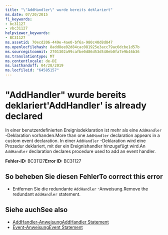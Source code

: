 ```yaml
---
title: "\"AddHandler\" wurde bereits deklariert"
ms.date: 07/20/2015
f1_keywords:
- bc31127
- vbc31127
helpviewer_keywords:
- BC31127
ms.assetid: 70ecd206-449e-4ae0-bf6a-980c40d8d847
ms.openlocfilehash: 8add8ee02d84cac081925e3acc79ac6dcbe1d57b
ms.sourcegitcommit: 2701302a99cafbe0d86d53d540eb0fa7e9b46b36
ms.translationtype: MT
ms.contentlocale: de-DE
ms.lasthandoff: 04/28/2019
ms.locfileid: "64585157"
---
```

# <a name="addhandler-is-already-declared"></a><span data-ttu-id="d3d06-102">"AddHandler" wurde bereits deklariert</span><span class="sxs-lookup"><span data-stu-id="d3d06-102">'AddHandler' is already declared</span></span>
<span data-ttu-id="d3d06-103">In einer benutzerdefinierten Ereignisdeklaration ist mehr als eine `AddHandler` -Deklaration vorhanden.</span><span class="sxs-lookup"><span data-stu-id="d3d06-103">More than one `AddHandler` declaration appears in a custom event declaration.</span></span> <span data-ttu-id="d3d06-104">In einer `AddHandler` -Deklaration wird eine Prozedur deklariert, mit der ein Ereignishandler hinzugefügt wird.</span><span class="sxs-lookup"><span data-stu-id="d3d06-104">An `AddHandler` declaration declares procedure used to add an event handler.</span></span>  
  
 <span data-ttu-id="d3d06-105">**Fehler-ID:** BC31127</span><span class="sxs-lookup"><span data-stu-id="d3d06-105">**Error ID:** BC31127</span></span>  
  
## <a name="to-correct-this-error"></a><span data-ttu-id="d3d06-106">So beheben Sie diesen Fehler</span><span class="sxs-lookup"><span data-stu-id="d3d06-106">To correct this error</span></span>  
  
- <span data-ttu-id="d3d06-107">Entfernen Sie die redundante `AddHandler` -Anweisung.</span><span class="sxs-lookup"><span data-stu-id="d3d06-107">Remove the redundant `AddHandler` statement.</span></span>  
  
## <a name="see-also"></a><span data-ttu-id="d3d06-108">Siehe auch</span><span class="sxs-lookup"><span data-stu-id="d3d06-108">See also</span></span>

- [<span data-ttu-id="d3d06-109">AddHandler-Anweisung</span><span class="sxs-lookup"><span data-stu-id="d3d06-109">AddHandler Statement</span></span>](../../visual-basic/language-reference/statements/addhandler-statement.md)
- [<span data-ttu-id="d3d06-110">Event-Anweisung</span><span class="sxs-lookup"><span data-stu-id="d3d06-110">Event Statement</span></span>](../../visual-basic/language-reference/statements/event-statement.md)
